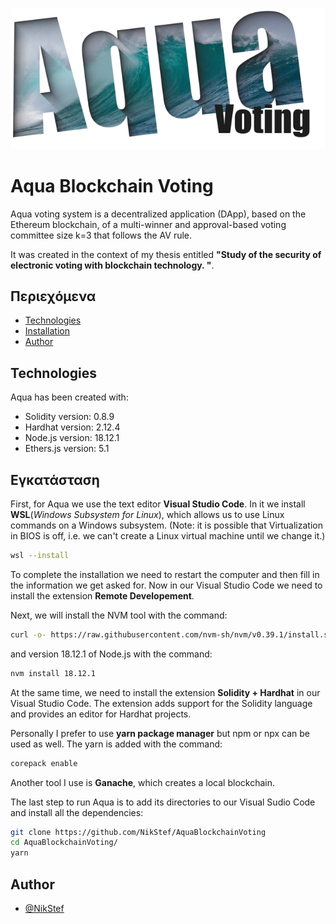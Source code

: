 ![Logo](/Aqua_Frontend/img/AquaLogo.png)
# Aqua Blockchain Voting
  Aqua voting system is a decentralized application (DApp), based on the Ethereum blockchain, of a multi-winner and approval-based voting committee size k=3 that follows the AV rule.

It was created in the context of my thesis entitled **"Study of the security of electronic voting with blockchain technology. "**.

## Περιεχόμενα
* [Technologies](#Technologies)
* [Installation](#Installation)
* [Author](#Author)

## Technologies
Aqua has been created with:

* Solidity version: 0.8.9
* Hardhat version: 2.12.4
* Node.js version: 18.12.1
* Ethers.js version: 5.1

## Εγκατάσταση
First, for Aqua we use the text editor **Visual Studio Code**. 
In it we install **WSL**(*Windows Subsystem for Linux*), which allows us to use Linux commands on a Windows subsystem. (Note: it is possible that Virtualization in BIOS is off, i.e. we can't create a Linux virtual machine until we change it.)
```bash
wsl --install
```
To complete the installation we need to restart the computer and then fill in the information we get asked for. Now in our Visual Studio Code we need to install the extension **Remote Developement**.

Next, we will install the NVM tool with the command:
```bash
curl -o- https://raw.githubusercontent.com/nvm-sh/nvm/v0.39.1/install.sh | bash
```
and version 18.12.1 of Node.js with the command:
```bash
nvm install 18.12.1
```
At the same time, we need to install the extension **Solidity + Hardhat** in our Visual Studio Code. The extension adds support for the Solidity language and provides an editor for Hardhat projects.

Personally I prefer to use **yarn package manager** but npm or npx can be used as well. The yarn is added with the command:
```bash
corepack enable
```
Another tool I use is **Ganache**, which creates a local blockchain.

The last step to run Aqua is to add its directories to our Visual Sudio Code and install all the dependencies:
```bash
git clone https://github.com/NikStef/AquaBlockchainVoting
cd AquaBlockchainVoting/
yarn
```
## Author

- [@NikStef](https://github.com/NikStef)

